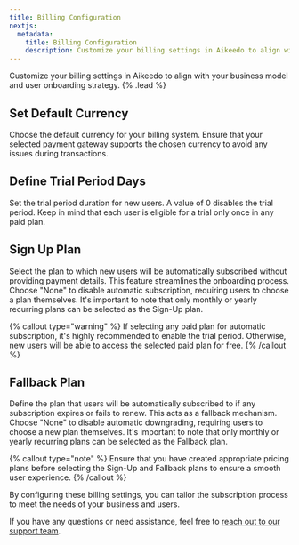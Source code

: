 ```yaml
---
title: Billing Configuration
nextjs:
  metadata:
    title: Billing Configuration
    description: Customize your billing settings in Aikeedo to align with your business model and user onboarding strategy.
---
```


Customize your billing settings in Aikeedo to align with your business model and user onboarding strategy. {% .lead %}

## Set Default Currency

Choose the default currency for your billing system. Ensure that your selected payment gateway supports the chosen currency to avoid any issues during transactions.

## Define Trial Period Days

Set the trial period duration for new users. A value of 0 disables the trial period. Keep in mind that each user is eligible for a trial only once in any paid plan.

## Sign Up Plan

Select the plan to which new users will be automatically subscribed without providing payment details. This feature streamlines the onboarding process. Choose "None" to disable automatic subscription, requiring users to choose a plan themselves. It's important to note that only monthly or yearly recurring plans can be selected as the Sign-Up plan.

{% callout type="warning" %}
If selecting any paid plan for automatic subscription, it's highly recommended to enable the trial period. Otherwise, new users will be able to access the selected paid plan for free.
{% /callout %}

## Fallback Plan

Define the plan that users will be automatically subscribed to if any subscription expires or fails to renew. This acts as a fallback mechanism. Choose "None" to disable automatic downgrading, requiring users to choose a new plan themselves. It's important to note that only monthly or yearly recurring plans can be selected as the Fallback plan.

{% callout type="note" %}
Ensure that you have created appropriate pricing plans before selecting the Sign-Up and Fallback plans to ensure a smooth user experience.
{% /callout %}

By configuring these billing settings, you can tailor the subscription process to meet the needs of your business and users.

If you have any questions or need assistance, feel free to [reach out to our support team](mailto:support@aikeedo.com).
